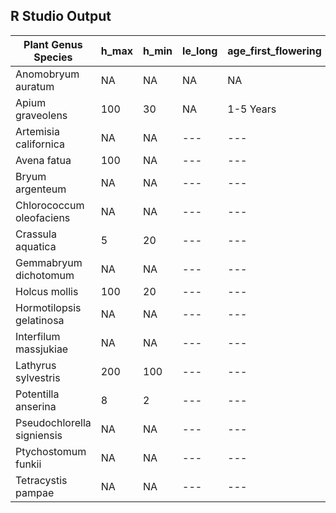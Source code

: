 ## R Studio Output

| **Plant Genus Species** | **h_max** | **h_min** | **le_long** | **age_first_flowering** | **leaf_size** |
| --- | --- | --- | --- | --- | --- |
| Anomobryum auratum | NA | NA | NA | NA | NA |
| Apium graveolens | 100 | 30 | NA | 1-5 Years | --- |
| Artemisia californica | NA | NA | --- | --- | --- |
| Avena fatua | 100 | NA | --- | --- | --- |
| Bryum argenteum | NA | NA | --- | --- | --- |
| Chlorococcum oleofaciens | NA | NA | --- | --- | --- |
| Crassula aquatica | 5 | 20 | --- | --- | --- |
| Gemmabryum dichotomum | NA | NA | --- | --- | --- |
| Holcus mollis | 100 | 20 | --- | --- | --- |
| Hormotilopsis gelatinosa | NA | NA | --- | --- | --- |
| Interfilum massjukiae | NA | NA | --- | --- | --- |
| Lathyrus sylvestris | 200 | 100 | --- | --- | --- |
| Potentilla anserina | 8 | 2 | --- | --- | --- |
| Pseudochlorella signiensis | NA | NA | --- | --- | --- |
| Ptychostomum funkii | NA | NA | --- | --- | --- |
| Tetracystis pampae | NA | NA | --- | --- | --- |
